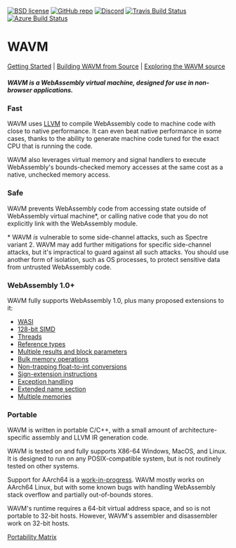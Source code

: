 [![BSD license](https://img.shields.io/badge/license-BSD-green)](LICENSE.txt)
[![GitHub repo](https://img.shields.io/badge/repo-github-green.svg)](https://github.com/WAVM/WAVM)
[![Discord](https://img.shields.io/discord/484466837988573194)](https://discordapp.com/invite/fchkxFM)
[![Travis Build Status](https://travis-ci.com/WAVM/WAVM.svg?branch=master)](https://travis-ci.com/WAVM/WAVM)
[![Azure Build Status](https://dev.azure.com/WAVM/WAVM/_apis/build/status/WAVM.WAVM)](https://dev.azure.com/WAVM/WAVM/_build/latest?definitionId=1)

# WAVM

[Getting Started](Doc/GettingStarted.md) | [Building WAVM from Source](Doc/Building.md) | [Exploring the WAVM source](Doc/CodeOrganization.md)

##### WAVM is a WebAssembly virtual machine, designed for use in non-browser applications.

### Fast

WAVM uses [LLVM](https://llvm.org/) to compile WebAssembly code to machine code with close to
native performance. It can even beat native performance in some cases, thanks to the ability to
generate machine code tuned for the exact CPU that is running the code.

WAVM also leverages virtual memory and signal handlers to execute WebAssembly's bounds-checked
memory accesses at the same cost as a native, unchecked memory access.

### Safe

WAVM prevents WebAssembly code from accessing state outside of WebAssembly virtual machine*, or
calling native code that you do not explicitly link with the WebAssembly module.

*&nbsp;WAVM <i>is</i> vulnerable to some side-channel attacks, such as Spectre variant 2. WAVM may
add further mitigations for specific side-channel attacks, but it's impractical to guard against
all such attacks. You should use another form of isolation, such as OS processes, to protect
sensitive data from untrusted WebAssembly code.

### WebAssembly 1.0+

WAVM fully supports WebAssembly 1.0, plus many proposed extensions to it:
* [WASI](https://github.com/WebAssembly/WASI)
* [128-bit SIMD](https://github.com/WebAssembly/simd)
* [Threads](https://github.com/WebAssembly/threads)
* [Reference types](https://github.com/WebAssembly/reference-types)
* [Multiple results and block parameters](https://github.com/WebAssembly/multi-value)
* [Bulk memory operations](https://github.com/webassembly/bulk-memory-operations)
* [Non-trapping float-to-int conversions](https://github.com/WebAssembly/nontrapping-float-to-int-conversions)
* [Sign-extension instructions](https://github.com/WebAssembly/sign-extension-ops)
* [Exception handling](https://github.com/WebAssembly/exception-handling)
* [Extended name section](https://github.com/WebAssembly/extended-name-section)
* [Multiple memories](https://github.com/WebAssembly/multi-memory)

### Portable

WAVM is written in portable C/C++, with a small amount of architecture-specific assembly and LLVM
IR generation code.

WAVM is tested on and fully supports X86-64 Windows, MacOS, and Linux. It is designed to run on any
POSIX-compatible system, but is not routinely tested on other systems.

Support for AArch64 is a [work-in-progress](#76).
WAVM mostly works on AArch64 Linux, but with some known bugs with handling WebAssembly stack
overflow and partially out-of-bounds stores.

WAVM's runtime requires a 64-bit virtual address space, and so is not portable to 32-bit hosts.
However, WAVM's assembler and disassembler work on 32-bit hosts.

[Portability Matrix](Doc/PortabilityMatrix.md)


